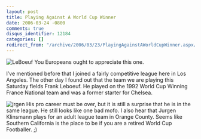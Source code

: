 ```yaml
---
layout: post
title: Playing Against A World Cup Winner
date: 2006-03-24 -0800
comments: true
disqus_identifier: 12184
categories: []
redirect_from: "/archive/2006/03/23/PlayingAgainstAWorldCupWinner.aspx/"
---
```


![LeBoeuf](https://haacked.com/images/LeBoeuf.jpg) You Europeans ought to
appreciate this one.

I’ve mentioned before that I joined a fairly competitive league here in
Los Angeles. The other day I found out that the team we are playing this
Saturday fields Frank Leboeuf. He played on the 1992 World Cup Winning
France National team and was a former starter for Chelsea.

![jrgen](https://haacked.com/images/JurgenKlinsman.jpg) His pro career
must be over, but it is still a surprise that he is in the same league.
He still looks like one bad mofo. I also hear that Jurgen Klinsmann
plays for an adult league team in Orange County. Seems like Southern
California is the place to be if you are a retired World Cup Footballer.
;)

